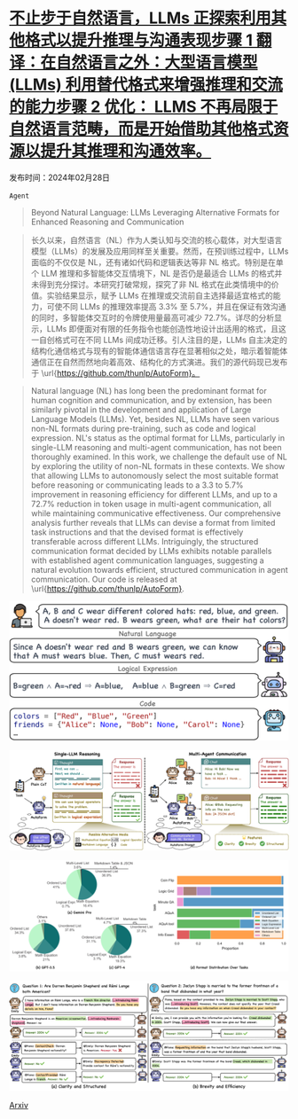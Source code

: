 # [不止步于自然语言，LLMs 正探索利用其他格式以提升推理与沟通表现步骤 1 翻译：在自然语言之外：大型语言模型 (LLMs) 利用替代格式来增强推理和交流的能力步骤 2 优化： LLMS 不再局限于自然语言范畴，而是开始借助其他格式资源以提升其推理和沟通效率。](https://arxiv.org/abs/2402.18439)

发布时间：2024年02月28日

`Agent`

> Beyond Natural Language: LLMs Leveraging Alternative Formats for Enhanced Reasoning and Communication

> 长久以来，自然语言（NL）作为人类认知与交流的核心载体，对大型语言模型（LLMs）的发展及应用同样至关重要。然而，在预训练过程中，LLMs 面临的不仅仅是 NL，还有诸如代码和逻辑表达等非 NL 格式。特别是在单个 LLM 推理和多智能体交互情境下，NL 是否仍是最适合 LLMs 的格式并未得到充分探讨。本研究打破常规，探究了非 NL 格式在此类情境中的价值。实验结果显示，赋予 LLMs 在推理或交流前自主选择最适宜格式的能力，可使不同 LLMs 的推理效率提高 3.3% 至 5.7%，并且在保证有效沟通的同时，多智能体交互时的令牌使用量最高可减少 72.7%。详尽的分析显示，LLMs 即便面对有限的任务指令也能创造性地设计出适用的格式，且这一自创格式可在不同 LLMs 间成功迁移。引人注目的是，LLMs 自主决定的结构化通信格式与现有的智能体通信语言存在显著相似之处，暗示着智能体通信正在自然而然地向着高效、结构化的方式演进。我们的源代码现已发布于 \url{https://github.com/thunlp/AutoForm}。

> Natural language (NL) has long been the predominant format for human cognition and communication, and by extension, has been similarly pivotal in the development and application of Large Language Models (LLMs). Yet, besides NL, LLMs have seen various non-NL formats during pre-training, such as code and logical expression. NL's status as the optimal format for LLMs, particularly in single-LLM reasoning and multi-agent communication, has not been thoroughly examined. In this work, we challenge the default use of NL by exploring the utility of non-NL formats in these contexts. We show that allowing LLMs to autonomously select the most suitable format before reasoning or communicating leads to a 3.3 to 5.7\% improvement in reasoning efficiency for different LLMs, and up to a 72.7\% reduction in token usage in multi-agent communication, all while maintaining communicative effectiveness. Our comprehensive analysis further reveals that LLMs can devise a format from limited task instructions and that the devised format is effectively transferable across different LLMs. Intriguingly, the structured communication format decided by LLMs exhibits notable parallels with established agent communication languages, suggesting a natural evolution towards efficient, structured communication in agent communication. Our code is released at \url{https://github.com/thunlp/AutoForm}.

![不止步于自然语言，LLMs 正探索利用其他格式以提升推理与沟通表现步骤 1 翻译：在自然语言之外：大型语言模型 (LLMs) 利用替代格式来增强推理和交流的能力步骤 2 优化： LLMS 不再局限于自然语言范畴，而是开始借助其他格式资源以提升其推理和沟通效率。](../../../paper_images/2402.18439/x1.png)

![不止步于自然语言，LLMs 正探索利用其他格式以提升推理与沟通表现步骤 1 翻译：在自然语言之外：大型语言模型 (LLMs) 利用替代格式来增强推理和交流的能力步骤 2 优化： LLMS 不再局限于自然语言范畴，而是开始借助其他格式资源以提升其推理和沟通效率。](../../../paper_images/2402.18439/x2.png)

![不止步于自然语言，LLMs 正探索利用其他格式以提升推理与沟通表现步骤 1 翻译：在自然语言之外：大型语言模型 (LLMs) 利用替代格式来增强推理和交流的能力步骤 2 优化： LLMS 不再局限于自然语言范畴，而是开始借助其他格式资源以提升其推理和沟通效率。](../../../paper_images/2402.18439/x3.png)

![不止步于自然语言，LLMs 正探索利用其他格式以提升推理与沟通表现步骤 1 翻译：在自然语言之外：大型语言模型 (LLMs) 利用替代格式来增强推理和交流的能力步骤 2 优化： LLMS 不再局限于自然语言范畴，而是开始借助其他格式资源以提升其推理和沟通效率。](../../../paper_images/2402.18439/x4.png)

[Arxiv](https://arxiv.org/abs/2402.18439)